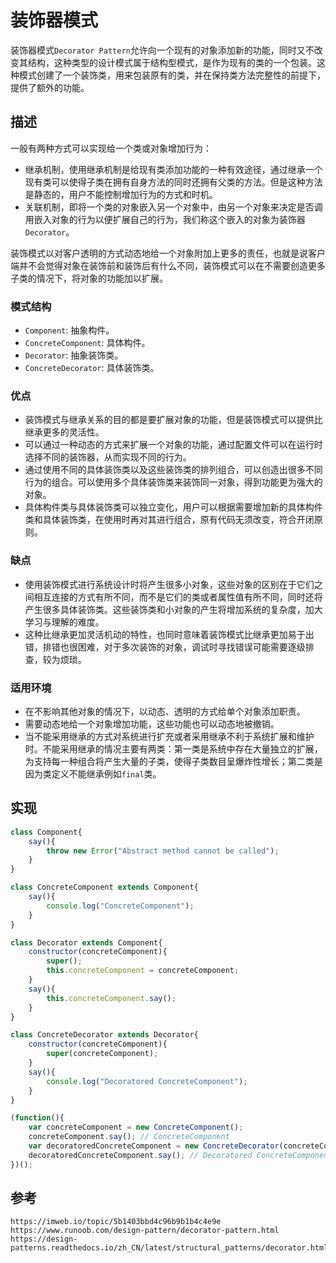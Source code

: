# 装饰器模式
装饰器模式`Decorator Pattern`允许向一个现有的对象添加新的功能，同时又不改变其结构，这种类型的设计模式属于结构型模式，是作为现有的类的一个包装。这种模式创建了一个装饰类，用来包装原有的类，并在保持类方法完整性的前提下，提供了额外的功能。

## 描述
一般有两种方式可以实现给一个类或对象增加行为：
* 继承机制，使用继承机制是给现有类添加功能的一种有效途径，通过继承一个现有类可以使得子类在拥有自身方法的同时还拥有父类的方法。但是这种方法是静态的，用户不能控制增加行为的方式和时机。
* 关联机制，即将一个类的对象嵌入另一个对象中，由另一个对象来决定是否调用嵌入对象的行为以便扩展自己的行为，我们称这个嵌入的对象为装饰器`Decorator`。

装饰模式以对客户透明的方式动态地给一个对象附加上更多的责任，也就是说客户端并不会觉得对象在装饰前和装饰后有什么不同，装饰模式可以在不需要创造更多子类的情况下，将对象的功能加以扩展。

### 模式结构
* `Component`: 抽象构件。
* `ConcreteComponent`: 具体构件。
* `Decorator`: 抽象装饰类。
* `ConcreteDecorator`: 具体装饰类。

### 优点
* 装饰模式与继承关系的目的都是要扩展对象的功能，但是装饰模式可以提供比继承更多的灵活性。
* 可以通过一种动态的方式来扩展一个对象的功能，通过配置文件可以在运行时选择不同的装饰器，从而实现不同的行为。
* 通过使用不同的具体装饰类以及这些装饰类的排列组合，可以创造出很多不同行为的组合。可以使用多个具体装饰类来装饰同一对象，得到功能更为强大的对象。
* 具体构件类与具体装饰类可以独立变化，用户可以根据需要增加新的具体构件类和具体装饰类，在使用时再对其进行组合，原有代码无须改变，符合开闭原则。

### 缺点
* 使用装饰模式进行系统设计时将产生很多小对象，这些对象的区别在于它们之间相互连接的方式有所不同，而不是它们的类或者属性值有所不同，同时还将产生很多具体装饰类。这些装饰类和小对象的产生将增加系统的复杂度，加大学习与理解的难度。
* 这种比继承更加灵活机动的特性，也同时意味着装饰模式比继承更加易于出错，排错也很困难，对于多次装饰的对象，调试时寻找错误可能需要逐级排查，较为烦琐。


### 适用环境
* 在不影响其他对象的情况下，以动态、透明的方式给单个对象添加职责。
* 需要动态地给一个对象增加功能，这些功能也可以动态地被撤销。
* 当不能采用继承的方式对系统进行扩充或者采用继承不利于系统扩展和维护时。不能采用继承的情况主要有两类：第一类是系统中存在大量独立的扩展，为支持每一种组合将产生大量的子类，使得子类数目呈爆炸性增长；第二类是因为类定义不能继承例如`final`类。

## 实现

```javascript
class Component{
    say(){
        throw new Error("Abstract method cannot be called");
    }
}

class ConcreteComponent extends Component{
    say(){
        console.log("ConcreteComponent");
    }
}

class Decorator extends Component{
    constructor(concreteComponent){
        super();
        this.concreteComponent = concreteComponent;
    }
    say(){
        this.concreteComponent.say();
    }
}

class ConcreteDecorator extends Decorator{
    constructor(concreteComponent){
        super(concreteComponent);
    }
    say(){
        console.log("Decoratored ConcreteComponent");
    }
}

(function(){
    var concreteComponent = new ConcreteComponent();
    concreteComponent.say(); // ConcreteComponent
    var decoratoredConcreteComponent = new ConcreteDecorator(concreteComponent);
    decoratoredConcreteComponent.say(); // Decoratored ConcreteComponent
})();
```




## 参考

```
https://imweb.io/topic/5b1403bbd4c96b9b1b4c4e9e
https://www.runoob.com/design-pattern/decorator-pattern.html
https://design-patterns.readthedocs.io/zh_CN/latest/structural_patterns/decorator.html
```
